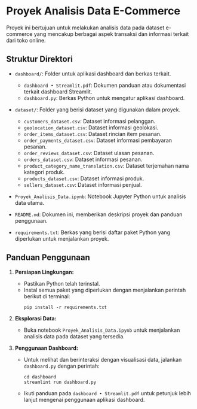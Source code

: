 # Proyek Analisis Data E-Commerce

Proyek ini bertujuan untuk melakukan analisis data pada dataset e-commerce yang mencakup berbagai aspek transaksi dan informasi terkait dari toko online.

## Struktur Direktori

- `dashboard/`: Folder untuk aplikasi dashboard dan berkas terkait.
  - `dashboard • Streamlit.pdf`: Dokumen panduan atau dokumentasi terkait dashboard Streamlit.
  - `dashboard.py`: Berkas Python untuk mengatur aplikasi dashboard.

- `dataset/`: Folder yang berisi dataset yang digunakan dalam proyek.
  - `customers_dataset.csv`: Dataset informasi pelanggan.
  - `geolocation_dataset.csv`: Dataset informasi geolokasi.
  - `order_items_dataset.csv`: Dataset rincian item pesanan.
  - `order_payments_dataset.csv`: Dataset informasi pembayaran pesanan.
  - `order_reviews_dataset.csv`: Dataset ulasan pesanan.
  - `orders_dataset.csv`: Dataset informasi pesanan.
  - `product_category_name_translation.csv`: Dataset terjemahan nama kategori produk.
  - `products_dataset.csv`: Dataset informasi produk.
  - `sellers_dataset.csv`: Dataset informasi penjual.

- `Proyek_Analisis_Data.ipynb`: Notebook Jupyter Python untuk analisis data utama.

- `README.md`: Dokumen ini, memberikan deskripsi proyek dan panduan penggunaan.

- `requirements.txt`: Berkas yang berisi daftar paket Python yang diperlukan untuk menjalankan proyek.

## Panduan Penggunaan

1. **Persiapan Lingkungan:**
   - Pastikan Python telah terinstal.
   - Instal semua paket yang diperlukan dengan menjalankan perintah berikut di terminal:
     ```
     pip install -r requirements.txt
     ```

2. **Eksplorasi Data:**
   - Buka notebook `Proyek_Analisis_Data.ipynb` untuk menjalankan analisis data pada dataset yang tersedia.

3. **Penggunaan Dashboard:**
   - Untuk melihat dan berinteraksi dengan visualisasi data, jalankan `dashboard.py` dengan perintah:
     ```
     cd dashboard
     streamlint run dashboard.py
     ```
   - Ikuti panduan pada `dashboard • Streamlit.pdf` untuk petunjuk lebih lanjut mengenai penggunaan aplikasi dashboard.
